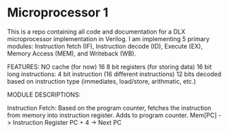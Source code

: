 # Microprocessor 1
This is a repo containing all code and documentation for a DLX microprocessor implementation in Verilog. I am implementing 5 primary modules: Instruction fetch (IF), Instruction decode (ID), Execute (EX), Memory Access (MEM), and Writeback (WB). 

FEATURES:
NO cache (for now)
16 8 bit registers (for storing data)
16 bit long instructions:
    4 bit instruction (16 different instructions)
    12 bits decoded based on instruction type (immediates, load/store, arithmatic, etc.)


MODULE DESCRIPTIONS:

Instruction Fetch:
    Based on the program counter, fetches the instruction from memory into instruction register. Adds to program counter. 
    Mem[PC] -> Instruction Register
    PC + 4  -> Next PC

